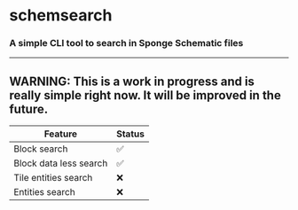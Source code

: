 # schemsearch
### A simple CLI tool to search in Sponge Schematic files

---

## WARNING: This is a work in progress and is really simple right now. It will be improved in the future.
| Feature                | Status |
|------------------------|--------|
| Block search           | ✅      |
| Block data less search | ✅      |
| Tile entities search   | ❌      |
| Entities search        | ❌      |
